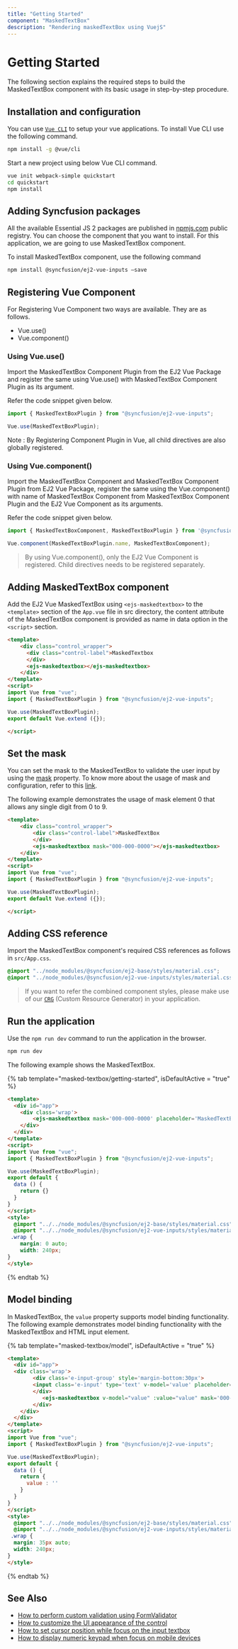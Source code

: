 ```yaml
---
title: "Getting Started"
component: "MaskedTextBox"
description: "Rendering maskedTextBox using VuejS"
---
```


# Getting Started

The following section explains the required steps to build the
MaskedTextBox component with its basic usage in step-by-step procedure.

## Installation and configuration

You can use [`Vue CLI`](https://github.com/vuejs/vue-cli) to setup your vue applications.
To install Vue CLI use the following command.

```bash
npm install -g @vue/cli
```

Start a new project using below Vue CLI command.

```bash
vue init webpack-simple quickstart
cd quickstart
npm install

```

## Adding Syncfusion packages

All the available Essential JS 2 packages are published in [npmjs.com](https://www.npmjs.com/~syncfusionorg) public registry.
You can choose the component that you want to install. For this application, we are going to use MaskedTextBox component.

To install MaskedTextBox component, use the following command

```bash
npm install @syncfusion/ej2-vue-inputs –save
```

## Registering Vue Component

For Registering Vue Component two ways are available. They are as follows.
* Vue.use()
* Vue.component()

### Using Vue.use()

Import the MaskedTextBox Component Plugin from the EJ2 Vue Package and register the same using Vue.use() with
MaskedTextBox Component Plugin as its argument.

Refer the code snippet given below.

```typescript
import { MaskedTextBoxPlugin } from "@syncfusion/ej2-vue-inputs";

Vue.use(MaskedTextBoxPlugin);
```

Note : By Registering Component Plugin in Vue, all child directives are also globally registered.

### Using Vue.component()

Import the MaskedTextBox Component and MaskedTextBox Component Plugin from EJ2 Vue Package,
register the same using the Vue.component() with name of MaskedTextBox Component from MaskedTextBox Component Plugin
and the EJ2 Vue Component as its arguments.

Refer the code snippet given below.

```typescript
import { MaskedTextBoxComponent, MaskedTextBoxPlugin } from '@syncfusion/ej2-vue-inputs';

Vue.component(MaskedTextBoxPlugin.name, MaskedTextBoxComponent);
```

> By using Vue.component(), only the EJ2 Vue Component is registered. Child directives needs to be registered separately.

## Adding MaskedTextBox component

Add the EJ2 Vue MaskedTextBox using `<ejs-maskedtextbox>` to the `<template>` section of the `App.vue` file in src directory,
the content attribute of the MaskedTextBox component is provided as name in data option in the `<script>` section.

```html
<template>
    <div class="control_wrapper">
      <div class="control-label">MaskedTextbox
      </div>
      <ejs-maskedtextbox></ejs-maskedtextbox>
    </div>
</template>
<script>
import Vue from "vue";
import { MaskedTextBoxPlugin } from "@syncfusion/ej2-vue-inputs";

Vue.use(MaskedTextBoxPlugin);
export default Vue.extend ({});

</script>
```

## Set the mask

You can set the mask to the MaskedTextBox to validate the user input by using the
[mask](../api/maskedtextbox#mask) property. To know more about
the usage of mask and configuration, refer to this [link](./mask-configuration/).

The following example demonstrates the usage of mask element 0 that allows any single digit from 0 to 9.

```html
<template>
    <div class="control_wrapper">
        <div class="control-label">MaskedTextBox
        </div>
        <ejs-maskedtextbox mask="000-000-0000"></ejs-maskedtextbox>
    </div>
</template>
<script>
import Vue from "vue";
import { MaskedTextBoxPlugin } from "@syncfusion/ej2-vue-inputs";

Vue.use(MaskedTextBoxPlugin);
export default Vue.extend ({});

</script>
```

## Adding CSS reference

Import the MaskedTextBox component's required CSS references as follows in `src/App.css`.

```css
@import "../node_modules/@syncfusion/ej2-base/styles/material.css";
@import "../node_modules/@syncfusion/ej2-vue-inputs/styles/material.css";
```

> If you want to refer the combined component styles, please make use of our [`CRG`](https://ej2crg.azurewebsites.net/) (Custom Resource Generator) in your application.

## Run the application

Use the `npm run dev` command to run the application in the browser.

```cmd
npm run dev
```

The following example shows the MaskedTextBox.

{% tab template="masked-textbox/getting-started", isDefaultActive = "true" %}

```html
<template>
  <div id="app">
    <div class='wrap'>
        <ejs-maskedtextbox mask='000-000-0000' placeholder='MaskedTextBox' floatLabelType='Always'></ejs-maskedtextbox>
    </div>
  </div>
</template>
<script>
import Vue from "vue";
import { MaskedTextBoxPlugin } from "@syncfusion/ej2-vue-inputs";

Vue.use(MaskedTextBoxPlugin);
export default {
  data () {
    return {}
  }
}
</script>
<style>
  @import "../../node_modules/@syncfusion/ej2-base/styles/material.css";
  @import "../../node_modules/@syncfusion/ej2-vue-inputs/styles/material.css";
 .wrap {
    margin: 0 auto;
    width: 240px;
}
</style>
```

{% endtab %}

## Model binding

In MaskedTextBox, the `value` property supports model binding functionality.
The following example demonstrates model binding functionality with the MaskedTextBox and HTML input element.

{% tab template="masked-textbox/model", isDefaultActive = "true" %}

```html
<template>
  <div id="app">
  <div class='wrap'>
        <div class='e-input-group' style='margin-bottom:30px'>
        <input class='e-input' type='text' v-model='value' placeholder='Mobile Number'  />
        </div>
           <ejs-maskedtextbox v-model="value" :value="value" mask='000-000-0000'></ejs-maskedtextbox>
        </div>
    </div>
  </div>
</template>
<script>
import Vue from "vue";
import { MaskedTextBoxPlugin } from "@syncfusion/ej2-vue-inputs";

Vue.use(MaskedTextBoxPlugin);
export default {
  data () {
    return {
      value : ''
    }
  }
}
</script>
<style>
  @import "../../node_modules/@syncfusion/ej2-base/styles/material.css";
  @import "../../node_modules/@syncfusion/ej2-vue-inputs/styles/material.css";
 .wrap {
  margin: 35px auto;
  width: 240px;
}
</style>
```

{% endtab %}

## See Also

* [How to perform custom validation using FormValidator](./how-to/perform-custom-validation-using-form-validator/)
* [How to customize the UI appearance of the control](./how-to/customize-the-ui-appearance-of-the-control/)
* [How to set cursor position while focus on the input textbox](./how-to/set-cursor-position-while-focus-on-the-input-textbox/)
* [How to display numeric keypad when focus on mobile devices](./how-to/display-numeric-keypad-when-focus-on-mobile-devices/)